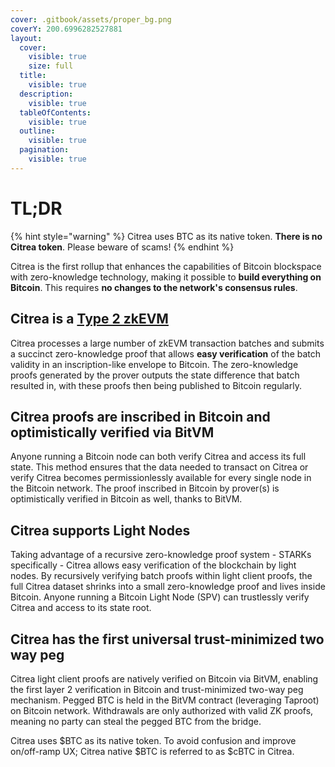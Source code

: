 ```yaml
---
cover: .gitbook/assets/proper_bg.png
coverY: 200.6996282527881
layout:
  cover:
    visible: true
    size: full
  title:
    visible: true
  description:
    visible: true
  tableOfContents:
    visible: true
  outline:
    visible: true
  pagination:
    visible: true
---
```


# TL;DR

{% hint style="warning" %}
Citrea uses BTC as its native token. **There is no Citrea token**. Please beware of scams!
{% endhint %}

Citrea is the first rollup that enhances the capabilities of Bitcoin blockspace with zero-knowledge technology, making it possible to **build everything on Bitcoin**. This requires **no changes to the network's consensus rules**.&#x20;

## Citrea is a [Type 2 zkEVM](technical-specs/characteristics/execution-environment.md)

Citrea processes a large number of zkEVM transaction batches and submits a succinct zero-knowledge proof that allows **easy verification** of the batch validity in an inscription-like envelope to Bitcoin. The zero-knowledge proofs generated by the prover outputs the state difference that batch resulted in, with these proofs then being published to Bitcoin regularly.&#x20;

## Citrea proofs are inscribed in Bitcoin and optimistically verified via BitVM

Anyone running a Bitcoin node can both verify Citrea and access its full state. This method ensures that the data needed to transact on Citrea or verify Citrea becomes permissionlessly available for every single node in the Bitcoin network. The proof inscribed in Bitcoin by prover(s) is optimistically verified in Bitcoin as well, thanks to BitVM.

## Citrea supports Light Nodes

Taking advantage of a recursive zero-knowledge proof system - STARKs specifically - Citrea allows easy verification of the blockchain by light nodes. By recursively verifying batch proofs within light client proofs, the full Citrea dataset shrinks into a small zero-knowledge proof and lives inside Bitcoin. Anyone running a Bitcoin Light Node (SPV) can trustlessly verify Citrea and access to its state root.&#x20;

## Citrea has the first universal trust-minimized two way peg

Citrea light client proofs are natively verified on Bitcoin via BitVM, enabling the first layer 2 verification in Bitcoin and trust-minimized two-way peg mechanism. Pegged BTC is held in the BitVM contract (leveraging Taproot) on Bitcoin network. Withdrawals are only authorized with valid ZK proofs, meaning no party can steal the pegged BTC from the bridge.

Citrea uses $BTC as its native token. To avoid confusion and improve on/off-ramp UX; Citrea native $BTC is referred to as $cBTC in Citrea.
